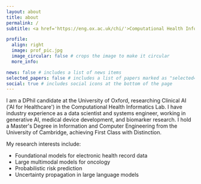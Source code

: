 ```yaml
---
layout: about
title: about
permalink: /
subtitle: <a href='https://eng.ox.ac.uk/chi/'>Computational Health Informatics Lab, University of Oxford</a>.

profile:
  align: right
  image: prof_pic.jpg
  image_circular: false # crops the image to make it circular
  more_info:

news: false # includes a list of news items
selected_papers: false # includes a list of papers marked as "selected={true}"
social: true # includes social icons at the bottom of the page
---
```


I am a DPhil candidate at the University of Oxford, researching Clinical AI ('AI for Healthcare') in the Computational Health Informatics Lab. I have industry experience as a data scientist and systems engineer, working in generative AI, medical device development, and biomarker research. I hold a Master's Degree in Information and Computer Engineering from the University of Cambridge, achieving First Class with Distinction.

My research interests include:

- Foundational models for electronic health record data
- Large multimodal models for oncology
- Probabilistic risk prediction
- Uncertainty propagation in large language models
